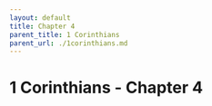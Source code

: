 ```yaml
---
layout: default
title: Chapter 4
parent_title: 1 Corinthians
parent_url: ./1corinthians.md
---
```


# 1 Corinthians - Chapter 4
